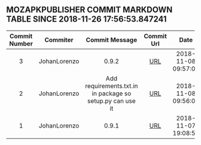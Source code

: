 ## MOZAPKPUBLISHER COMMIT MARKDOWN TABLE SINCE 2018-11-26 17:56:53.847241

| Commit Number | Commiter | Commit Message | Commit Url | Date | 
|:---:|:----:|:----------------------------------:|:------:|:----:| 
|3|JohanLorenzo|0.9.2|[URL](https://github.com/mozilla-releng/mozapkpublisher/commit/ac653d9dccec8624f8ff25f31b994757cca5fd79)|2018-11-08 09:57:02
|2|JohanLorenzo|Add requirements.txt.in in package so setup.py can use it|[URL](https://github.com/mozilla-releng/mozapkpublisher/commit/faf0e1d2f62664cf325375ae90e546a665d00544)|2018-11-08 09:56:04
|1|JohanLorenzo|0.9.1|[URL](https://github.com/mozilla-releng/mozapkpublisher/commit/5e6e12b4f158efcfdc2b2e38f111087caf2c79d4)|2018-11-07 19:08:58


